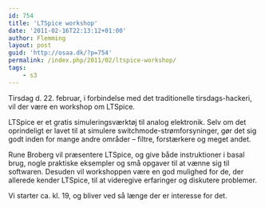 ```yaml
---
id: 754
title: 'LTSpice workshop'
date: '2011-02-16T22:13:12+01:00'
author: Flemming
layout: post
guid: 'http://osaa.dk/?p=754'
permalink: /index.php/2011/02/ltspice-workshop/
tags:
    - s3
---
```


Tirsdag d. 22. februar, i forbindelse med det traditionelle tirsdags-hackeri, vil der være en workshop om LTSpice.

LTSpice er et gratis simuleringsværktøj til analog elektronik. Selv om det oprindeligt er lavet til at simulere switchmode-strømforsyninger, gør det sig godt inden for mange andre områder – filtre, forstærkere og meget andet.

Rune Broberg vil præsentere LTSpice, og give både instruktioner i basal brug, nogle praktiske eksempler og små opgaver til at vænne sig til softwaren. Desuden vil workshoppen være en god mulighed for de, der allerede kender LTSpice, til at videregive erfaringer og diskutere problemer.

Vi starter ca. kl. 19, og bliver ved så længe der er interesse for det.